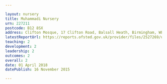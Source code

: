 ```yaml
---

layout: nursery
title: Muhammadi Nursery
urn: 227211
postcode: B12 8SX
address: Clifton Mosque, 17 Clifton Road, Balsall Heath, Birmingham, WEST MIDLANDS, B12 8SX
latestReportUrl: https://reports.ofsted.gov.uk/provider/files/2527269/urn/227211.pdf
teaching: 2
development: 2
leadership: 2
outcomes: 2
overall: 2
date: 01 April 2018 
datePublish: 16 November 2015

---
```

